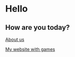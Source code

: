 # Hello 
## How are you today?

[About us](about.md)

[My website with games](https://gmcgit.github.io/Games-Website/)
